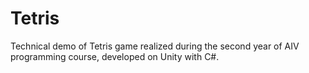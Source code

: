 # Tetris
 Technical demo of Tetris game realized during the second year of AIV programming course, developed on Unity with C#.
